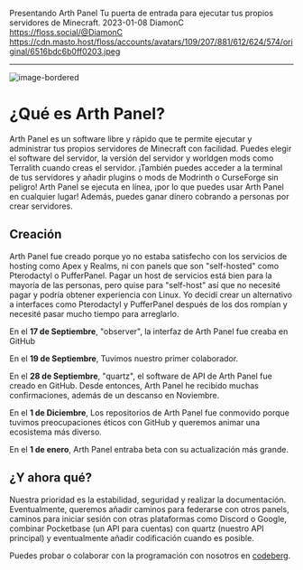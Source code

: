 Presentando Arth Panel
Tu puerta de entrada para ejecutar tus propios servidores de Minecraft.
2023-01-08
DiamonC
https://floss.social/@DiamonC
https://cdn.masto.host/floss/accounts/avatars/109/207/881/612/624/574/original/6516bdc6b0ff0203.jpeg


---


![image-bordered](https://i.imgur.com/sHstVuD.png) 
# ¿Qué es Arth Panel?


Arth Panel es un software libre y rápido que te permite ejecutar y administrar tus propios servidores de Minecraft con facilidad. Puedes elegir el software del servidor, la versión del servidor y worldgen mods como Terralith cuando creas el servidor. ¡También puedes acceder a la terminal de tus servidores y añadir plugins o mods de Modrinth o CurseForge sin peligro! Arth Panel se ejecuta en línea, ¡por lo que puedes usar Arth Panel en cualquier lugar! Además, puedes ganar dinero cobrando a personas por crear servidores.


## Creación
Arth Panel fue creado porque yo no estaba satisfecho con los servicios de hosting como Apex y Realms, ni con panels que son "self-hosted" como Pterodactyl o PufferPanel. Pagar un host de servicios está bien para la mayoría de las personas, pero quise para "self-host" así que no necesité pagar y podría obtener experiencia con Linux. Yo decidí crear un alternativo a interfaces como Pterodactyl y PufferPanel después de los dos rompían y necesité pasar mucho tiempo para arreglarlo.


En el **17 de Septiembre**, "observer", la interfaz de Arth Panel fue creaba en GitHub


En el **19 de Septiembre**, Tuvimos nuestro primer colaborador.


En el **28 de Septiembre**, "quartz", el software de API de Arth Panel fue creado en GitHub. Desde entonces, Arth Panel he recibido muchas confirmaciones, además de un descanso en Noviembre.


En el **1 de Diciembre**, Los repositorios de Arth Panel fue conmovido porque tuvimos preocupaciones éticos con GitHub y queremos animar una ecosistema más diverso.


En el **1 de enero**, Arth Panel entraba beta con su actualización más grande.


## ¿Y ahora qué?
Nuestra prioridad es la estabilidad, seguridad y realizar la documentación. Eventualmente, queremos añadir caminos para federarse con otros panels, caminos para iniciar sesión con otras plataformas como Discord o Google, combinar Pocketbase (un API para cuentas) con quartz (nuestro API principal) y eventualmente añadir codificación cuando es posible.


Puedes probar o colaborar con la programación con nosotros en [codeberg](https://codeberg.org/arth).









